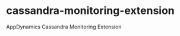 cassandra-monitoring-extension
==============================

AppDynamics Cassandra Monitoring Extension
